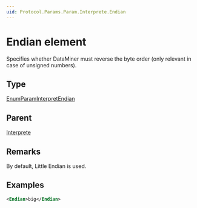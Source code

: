 ```yaml
---
uid: Protocol.Params.Param.Interprete.Endian
---
```


# Endian element

Specifies whether DataMiner must reverse the byte order (only relevant in case of unsigned numbers).

## Type

[EnumParamInterpretEndian](xref:Protocol-EnumParamInterpretEndian)

## Parent

[Interprete](xref:Protocol.Params.Param.Interprete)

## Remarks

By default, Little Endian is used.

## Examples

```xml
<Endian>big</Endian>
```
